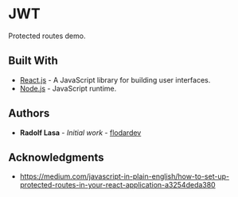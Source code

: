 # JWT

Protected routes demo.

## Built With

* [React.js](https://reactjs.org/) - A JavaScript library for building user interfaces.
* [Node.js](https://nodejs.org/en/) - JavaScript runtime.

## Authors

* **Radolf Lasa** - *Initial work* - [flodardev](https://github.com/flodardev)

## Acknowledgments

* https://medium.com/javascript-in-plain-english/how-to-set-up-protected-routes-in-your-react-application-a3254deda380
